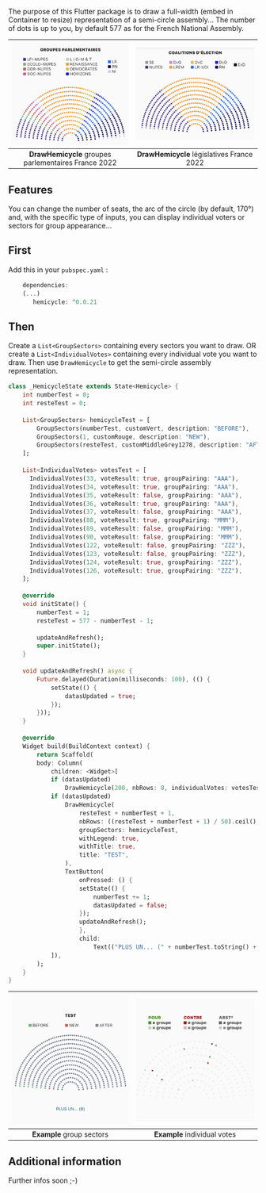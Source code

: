 <!-- 
This README describes the package. If you publish this package to pub.dev,
this README's contents appear on the landing page for your package.

For information about how to write a good package README, see the guide for
[writing package pages](https://dart.dev/guides/libraries/writing-package-pages). 

For general information about developing packages, see the Dart guide for
[creating packages](https://dart.dev/guides/libraries/create-library-packages)
and the Flutter guide for
[developing packages and plugins](https://flutter.dev/developing-packages). 
-->

The purpose of this Flutter package is to draw a full-width (embed in Container to resize) representation of a semi-circle assembly...
The number of dots is up to you, by default 577 as for the French National Assembly.

| ![Image](https://github.com/1278real/hemicycle/blob/d23811596e9ee36c5a728390da145ac60a14273c/assets/groupes.png) | ![Image](https://github.com/1278real/hemicycle/blob/177de3d0ba7e0a8d5e76e0ec73f112b5ab44ee9c/assets/legislatives.png) |
| :------------: | :------------: |
| **DrawHemicycle** groupes parlementaires France 2022 | **DrawHemicycle** législatives France 2022 |

## Features

You can change the number of seats, the arc of the circle (by default, 170°) and, with the specific type of inputs, you can display individual voters or sectors for group appearance...

## First

Add this in your ```pubspec.yaml``` :
```dart
    dependencies:
    (...)
       hemicycle: ^0.0.21
```

## Then

Create a ```List<GroupSectors>``` containing every sectors you want to draw.
OR create a ```List<IndividualVotes>``` containing every individual vote you want to draw.
Then use ```DrawHemicycle``` to get the semi-circle assembly representation. 

```dart
class _HemicycleState extends State<Hemicycle> {
    int numberTest = 0;
    int resteTest = 0;

    List<GroupSectors> hemicycleTest = [
        GroupSectors(numberTest, customVert, description: "BEFORE"),
        GroupSectors(1, customRouge, description: "NEW"),
        GroupSectors(resteTest, customMiddleGrey1278, description: "AFTER")
    ];

    List<IndividualVotes> votesTest = [
      IndividualVotes(33, voteResult: true, groupPairing: "AAA"),
      IndividualVotes(34, voteResult: true, groupPairing: "AAA"),
      IndividualVotes(35, voteResult: false, groupPairing: "AAA"),
      IndividualVotes(36, voteResult: true, groupPairing: "AAA"),
      IndividualVotes(37, voteResult: false, groupPairing: "AAA"),
      IndividualVotes(88, voteResult: true, groupPairing: "MMM"),
      IndividualVotes(89, voteResult: false, groupPairing: "MMM"),
      IndividualVotes(90, voteResult: false, groupPairing: "MMM"),
      IndividualVotes(122, voteResult: false, groupPairing: "ZZZ"),
      IndividualVotes(123, voteResult: false, groupPairing: "ZZZ"),
      IndividualVotes(124, voteResult: true, groupPairing: "ZZZ"),
      IndividualVotes(126, voteResult: true, groupPairing: "ZZZ"),
    ];

    @override
    void initState() {
        numberTest = 1;
        resteTest = 577 - numberTest - 1;

        updateAndRefresh();
        super.initState();
    }
    
    void updateAndRefresh() async {
        Future.delayed(Duration(milliseconds: 100), (() {
            setState(() {
                datasUpdated = true;
            });
        }));
    }

    @override
    Widget build(BuildContext context) {
        return Scaffold(
        body: Column(
            children: <Widget>[
            if (datasUpdated)
                DrawHemicycle(200, nbRows: 8, individualVotes: votesTest, withLegend: true),
            if (datasUpdated)
                DrawHemicycle(
                    resteTest + numberTest + 1,
                    nbRows: ((resteTest + numberTest + 1) / 50).ceil(),
                    groupSectors: hemicycleTest,
                    withLegend: true,
                    withTitle: true,
                    title: "TEST",
                ),
                TextButton(
                    onPressed: () {
                    setState(() {
                        numberTest += 1;
                        datasUpdated = false;
                    });
                    updateAndRefresh();
                    },
                    child:
                        Text(("PLUS UN... (" + numberTest.toString() + ")"))),
            ]),
        );
    }
}
```

| ![Image](https://github.com/1278real/hemicycle/blob/55196e4a7ade0f60c25dbbf5b3a8e7e5179374d9/assets/test_groups.png) | ![Image](https://github.com/1278real/hemicycle/blob/55196e4a7ade0f60c25dbbf5b3a8e7e5179374d9/assets/test_votes.png) |
| :------------: | :------------: |
| **Example** group sectors | **Example** individual votes |

## Additional information

Further infos soon ;-)